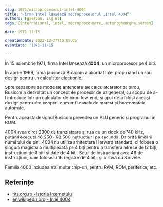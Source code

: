 ```yaml
---
slug: 1971/microprocesorul-intel-4004
title: 'Firma Intel lansează microprocesorul „Intel 4004”'
authors: [gserban, ilg-ul]
tags: [international, intel, microprocesoare, autor:gheorghe.serban]

date: 1971-11-15

creationDate: 2023-12-27T10:08:05
eventDate: '1971-11-15'

---
```


În 15 noiembrie 1971, firma Intel lansează **4004**, un microprocesor pe 4 biti.

<!-- truncate -->

În aprilie 1969, firma japoneză Busicom a abordat Intel propunând
un nou design pentru un calculator electronic.

Spre deosebire de modelele anterioare ale calculatoarelor de birou, Busicom
a dezvoltat un concept de procesor de uz general, cu scopul de a-l
introduce într-un calculator de birou low-end, și apoi de a folosi
același design pentru alte scopuri, cum ar fi casele de marcat și
bancomatele automate.

Pentru aceasta designul Busicom prevedea un ALU generic și programul
în ROM.

4004 avea circa 2300 de tranzistoare și
rula cu un clock de 740 kHz, putând executa 46.250 - 92.500 instrucțiuni
pe secundă. Datorită limitării numărului de pini, 4004 nu utiliza
arhitectura Harward standard, ci folosea o singură magistrală multiplexată
pe 4 biți pentru a transfera adrese de 12 biți, instructiuni de 8 biți și
date de 4 biți. Setul de instrucțiuni avea 46 de instrucțiuni, care foloseau
16 registre de 4 biți, și o stivă cu 3 nivele.

Familia 4000 includea mai multe chip-uri, pentru RAM, ROM, periferice, etc.

## Referințe

- [rite.org.ro - Istoria Internetului](https://rite.org.ro/istoria-internetului/)
- [en.wikipedia.org - Intel 4004](https://en.wikipedia.org/wiki/Intel_4004)
